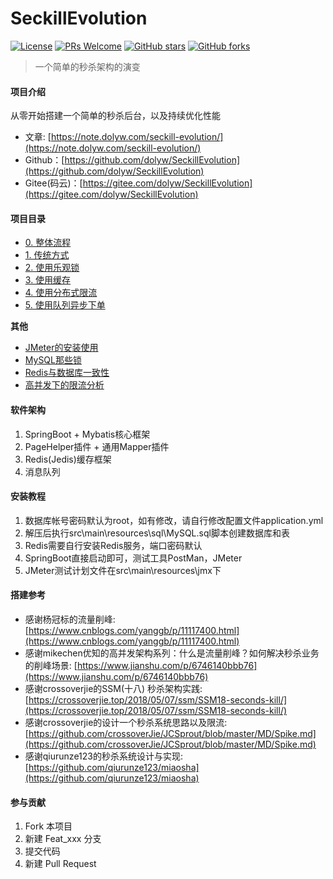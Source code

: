 # SeckillEvolution

[![License](https://img.shields.io/badge/license-MIT-blue.svg)](LICENSE)
[![PRs Welcome](https://img.shields.io/badge/PRs-welcome-brightgreen.svg)](https://github.com/dolyw/SeckillEvolution/pulls)
[![GitHub stars](https://img.shields.io/github/stars/dolyw/SeckillEvolution.svg?style=social&label=Stars)](https://github.com/dolyw/SeckillEvolution)
[![GitHub forks](https://img.shields.io/github/forks/dolyw/SeckillEvolution.svg?style=social&label=Fork)](https://github.com/dolyw/SeckillEvolution)

> 一个简单的秒杀架构的演变

#### 项目介绍

从零开始搭建一个简单的秒杀后台，以及持续优化性能

* 文章: [https://note.dolyw.com/seckill-evolution/](https://note.dolyw.com/seckill-evolution/)
* Github：[https://github.com/dolyw/SeckillEvolution](https://github.com/dolyw/SeckillEvolution)
* Gitee(码云)：[https://gitee.com/dolyw/SeckillEvolution](https://gitee.com/dolyw/SeckillEvolution)

#### 项目目录

* [0. 整体流程](https://note.dolyw.com/seckill-evolution/00-Preparation.html)
* [1. 传统方式](https://note.dolyw.com/seckill-evolution/01-Tradition-Process.html)
* [2. 使用乐观锁](https://note.dolyw.com/seckill-evolution/02-Optimistic-Lock.html)
* [3. 使用缓存](https://note.dolyw.com/seckill-evolution/03-Optimistic-Lock-Redis.html)
* [4. 使用分布式限流](https://note.dolyw.com/seckill-evolution/04-Distributed-Limit.html)
* [5. 使用队列异步下单](https://note.dolyw.com/seckill-evolution/05-MQ-Async.html)

**其他**

* [JMeter的安装使用](https://note.dolyw.com/command/06-JMeter-Install.html)
* [MySQL那些锁](http://note.dolyw.com/database/01-MySQL-Lock.html)
* [Redis与数据库一致性](https://note.dolyw.com/cache/00-DataBaseConsistency.html)
* [高并发下的限流分析](http://note.dolyw.com/seckill/02-Distributed-Limit.html)

#### 软件架构

1. SpringBoot + Mybatis核心框架
2. PageHelper插件 + 通用Mapper插件
3. Redis(Jedis)缓存框架
4. 消息队列

#### 安装教程

1. 数据库帐号密码默认为root，如有修改，请自行修改配置文件application.yml
2. 解压后执行src\main\resources\sql\MySQL.sql脚本创建数据库和表
3. Redis需要自行安装Redis服务，端口密码默认
4. SpringBoot直接启动即可，测试工具PostMan，JMeter
5. JMeter测试计划文件在src\main\resources\jmx下

#### 搭建参考

* 感谢杨冠标的流量削峰: [https://www.cnblogs.com/yanggb/p/11117400.html](https://www.cnblogs.com/yanggb/p/11117400.html)
* 感谢mikechen优知的高并发架构系列：什么是流量削峰？如何解决秒杀业务的削峰场景: [https://www.jianshu.com/p/6746140bbb76](https://www.jianshu.com/p/6746140bbb76)
* 感谢crossoverjie的SSM(十八) 秒杀架构实践: [https://crossoverjie.top/2018/05/07/ssm/SSM18-seconds-kill/](https://crossoverjie.top/2018/05/07/ssm/SSM18-seconds-kill/)
* 感谢crossoverjie的设计一个秒杀系统思路以及限流: [https://github.com/crossoverJie/JCSprout/blob/master/MD/Spike.md](https://github.com/crossoverJie/JCSprout/blob/master/MD/Spike.md)
* 感谢qiurunze123的秒杀系统设计与实现: [https://github.com/qiurunze123/miaosha](https://github.com/qiurunze123/miaosha)

#### 参与贡献

1. Fork 本项目
2. 新建 Feat_xxx 分支
3. 提交代码
4. 新建 Pull Request